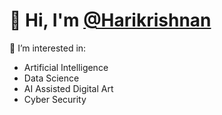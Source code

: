 # 👋 Hi, I'm [@Harikrishnan](https://github.com/HarikrishnanK9/)

👀 I’m interested in:
- Artificial Intelligence
- Data Science
- AI Assisted Digital Art
- Cyber Security
